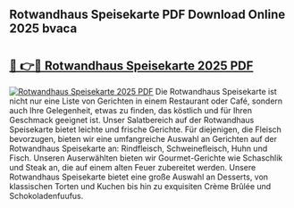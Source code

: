 ## Rotwandhaus Speisekarte PDF Download Online 2025 bvaca

# <h2><a href="http://gc8n85.nevu.top/?p=Rotwandhaus+Speisekarte">🔗 👉🔴 Rotwandhaus Speisekarte 2025 PDF</a></h2>

[![Rotwandhaus Speisekarte 2025 PDF](https://i.imgur.com/dBaPXMq.png)](http://gc8n85.nevu.top/?p=Rotwandhaus+Speisekarte)
Die Rotwandhaus Speisekarte ist nicht nur eine Liste von Gerichten in einem Restaurant oder Café, sondern auch Ihre Gelegenheit, etwas zu finden, das köstlich und für Ihren Geschmack geeignet ist. Unser Salatbereich auf der Rotwandhaus Speisekarte bietet leichte und frische Gerichte. Für diejenigen, die Fleisch bevorzugen, bieten wir eine umfangreiche Auswahl an Gerichten auf der Rotwandhaus Speisekarte an: Rindfleisch, Schweinefleisch, Huhn und Fisch. Unseren Auserwählten bieten wir Gourmet-Gerichte wie Schaschlik und Steak an, die auf einem alten Feuer zubereitet werden. Unsere Rotwandhaus Speisekarte bietet eine große Auswahl an Desserts, von klassischen Torten und Kuchen bis hin zu exquisiten Crème Brûlée und Schokoladenfuufus.

